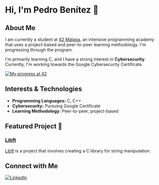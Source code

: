 # Hi, I'm Pedro Benítez 👋

## About Me
I am currently a student at [42 Málaga](https://www.42malaga.com/), an intensive programming academy that uses a project-based and peer-to-peer learning methodology. I'm progressing through the program.

I'm primarily learning C, and I have a strong interest in **Cybersecurity**. Currently, I'm working towards the Google Cybersecurity Certificate.

<a href="https://badge.mediaplus.ma/kettlebells/pbenitez?1337Badge=off&UM6P=off">
  <img src="https://badge.mediaplus.ma/kettlebells/pbenitez?1337Badge=off&UM6P=off" alt="My progress at 42">
</a>

## Interests & Technologies
- **Programming Languages:** C, C++
- **Cybersecurity:** Pursuing Google Certificate
- **Learning Methodology:** Peer-to-peer, project-based

## Featured Project 🌟
### [Libft](https://github.com/pedrobenitezx/Libft)
[Libft](https://github.com/pedrobenitezx/Libft) is a project that involves creating a C library for string manipulation.

## Connect with Me
<a href="https://www.linkedin.com/in/pedrobenitezlopez">
  <img src="https://img.shields.io/badge/LinkedIn-0077B5?style=for-the-badge&logo=linkedin&logoColor=white" alt="LinkedIn">
</a>
